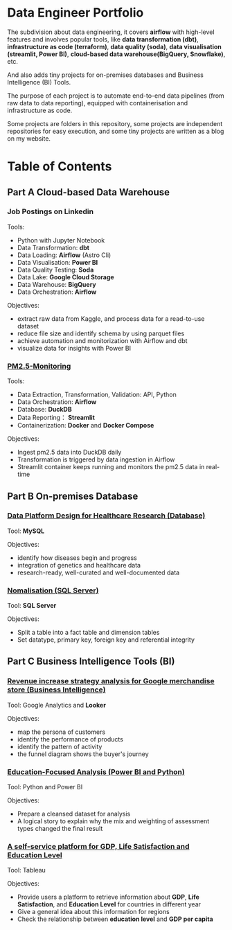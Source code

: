 # Data Engineer Portfolio
The subdivision about data engineering, it covers **airflow** with high-level features and involves popular tools, like **data transformation (dbt)**, **infrastructure as code (terraform)**, **data quality (soda)**, **data visualisation (streamlit, Power BI)**, **cloud-based data warehouse(BigQuery, Snowflake)**, etc. 

And also adds tiny projects for on-premises databases and Business Intelligence (BI) Tools.

The purpose of each project is to automate end-to-end data pipelines (from raw data to data reporting), equipped with containerisation and infrastructure as code.

Some projects are folders in this repository, some projects are independent repositories for easy execution, and some tiny projects are written as a blog on my website.

# Table of Contents
## Part A Cloud-based Data Warehouse

### Job Postings on Linkedin

Tools:
 - Python with Jupyter Notebook
 - Data Transformation: **dbt**
 - Data Loading: **Airflow** (Astro Cli)
 - Data Visualisation: **Power BI**
 - Data Quality Testing: **Soda**
 - Data Lake: **Google Cloud Storage**
 - Data Warehouse: **BigQuery**
 - Data Orchestration: **Airflow**

Objectives:
   - extract raw data from Kaggle, and process data for a read-to-use dataset
   - reduce file size and identify schema by using parquet files
   - achieve automation and monitorization with Airflow and dbt
   - visualize data for insights with Power BI

### [PM2.5-Monitoring](https://github.com/xiangivyli/pm25_monitoring)

Tools:
 - Data Extraction, Transformation, Validation: API, Python
 - Data Orchestration: **Airflow**
 - Database: **DuckDB**
 - Data Reporting： **Streamlit**
 - Containerization: **Docker** and **Docker Compose**

Objectives:
   - Ingest pm2.5 data into DuckDB daily
   - Transformation is triggered by data ingestion in Airflow
   - Streamlit container keeps running and monitors the pm2.5 data in real-time 

## Part B On-premises Database

### [Data Platform Design for Healthcare Research (Database)](https://xiangivyli.com/blog/data-platform-design-for-healthcare-research-mysql/)
 
Tool: **MySQL**
 
Objectives:
   - identify how diseases begin and progress
   - integration of genetics and healthcare data
   - research-ready, well-curated and well-documented data

### [Nomalisation (SQL Server)](https://xiangivyli.com/blog/normalisation-for-professors-in-organisations-with-sql-server/)

Tool: **SQL Server**

Objectives:
  - Split a table into a fact table and dimension tables
  - Set datatype, primary key, foreign key and referential integrity

## Part C Business Intelligence Tools (BI)

### [Revenue increase strategy analysis for Google merchandise store (Business Intelligence)](https://xiangivyli.com/blog/revenue-google-store/)

Tool: Google Analytics and **Looker**

Objectives:
  - map the persona of customers
  - identify the performance of products
  - identify the pattern of activity
  - the funnel diagram shows the buyer's journey

### [Education-Focused Analysis (Power BI and Python)](https://xiangivyli.com/blog/education-focused-analysis-assessment-types-final-results)

Tool: Python and Power BI

Objectives:
  - Prepare a cleansed dataset for analysis
  - A logical story to explain why the mix and weighting of assessment types changed the final result

### [A self-service platform for GDP, Life Satisfaction and Education Level](https://xiangivyli.com/blog/an-information-retrieval-platform-for-gdp-satisfaction-education/)

Tool: Tableau

Objectives:
  - Provide users a platform to retrieve information about **GDP**, **Life Satisfaction**, and **Education Level** for countries in different year
  - Give a general idea about this information for regions
  - Check the relationship between **education level** and **GDP per capita**
